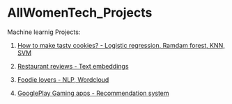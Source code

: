 # AllWomenTech_Projects
Machine learnig Projects:

1. [How to make tasty cookies? - Logistic regression, Ramdam forest, KNN, SVM](AllWomenTech_Projects/tree/Cookie_Dataton)


2. [Restaurant reviews - Text embeddings](AllWomenTech_Projects/tree/Text_embedding) 


3. [Foodie lovers - NLP, Wordcloud](AllWomenTech_Projects/tree/Foodie_lover)


4. [GooglePlay Gaming apps - Recommendation system](AllWomenTech_Projects/tree/Recommendation-system)

